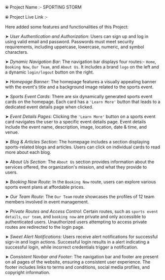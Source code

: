 ⦿ Project Name        :-  SPORTING STORM        

⦿ Project Live Link   :-     



Here added some features and functionalities of this Project:

➤  *User Authentication and Authorization*: Users can sign up and log in using valid email and password.
        Passwords must meet security requirements, including uppercase, lowercase, numeric, and symbol characters.

➤  *Dynamic Navigation Bar*: The navigation bar displays four routes:- `Home`, `Booking Now`, `Our Team`, and `About Us`.
        It includes a brand `logo` on the left and a dynamic `login/logout` button on the right.

➤  *Homepage Banner*: The homepage features a visually appealing banner with the event's title and a background image related to the sports event.

➤  *Sports Event Cards*: There are six dynamically generated sports event cards on the homepage.
        Each card has a `'Learn More'` button that leads to a dedicated event details page when clicked.

➤  *Event Details Pages*: Clicking the `'Learn More'` button on a sports event card navigates the user to a specific event details page.
        Event details include the event name, description, image, location, date & time, and venue.

➤  *Blog & Articles Section*: The homepage includes a section displaying sports-related blogs and articles.
        Users can click on individual cards to read more about each blog.

➤  *About Us Section*: The `About Us` section provides information about the services offered, the organization's mission, and what they provide to users.

➤  *Booking Now Route*: In the `Booking Now` route, users can explore various sports event plans at affordable prices.

➤  *Our Team Route*: The `Our Team` route showcases the profiles of 12 team members involved in event management.

➤  *Private Routes and Access Control*: Certain routes, such as `sports event details`, `our team`, and `booking now` are private and only accessible to authenticated users.
        Unauthorized users attempting to access private routes are redirected to the login page.

➤  *Sweet Alert Notifications*: Users receive alert notifications for successful sign-in and login actions.
        Successful login results in a alert indicating a successful login, while incorrect credentials trigger a notification.

➤  *Consistent Navbar and Footer*: The navigation bar and footer are present on all pages of the website, ensuring a consistent user experience.
        The footer includes links to terms and conditions, social media profiles, and copyright information.
    
